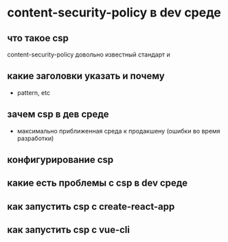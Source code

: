 # content-security-policy в dev среде


## что такое csp 
content-security-policy довольно известный стандарт и


## какие заголовки указать и почему 
- pattern, etc 


## зачем csp в дев среде
- максимально приближенная среда к продакшену (ошибки во время разработки)


## конфигурирование csp


## какие есть проблемы с csp в dev среде


## как запустить csp с create-react-app


## как запустить csp с vue-cli
